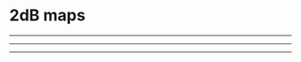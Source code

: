 2dB maps
========

------------------------------------------------------------------------

------------------------------------------------------------------------

------------------------------------------------------------------------
